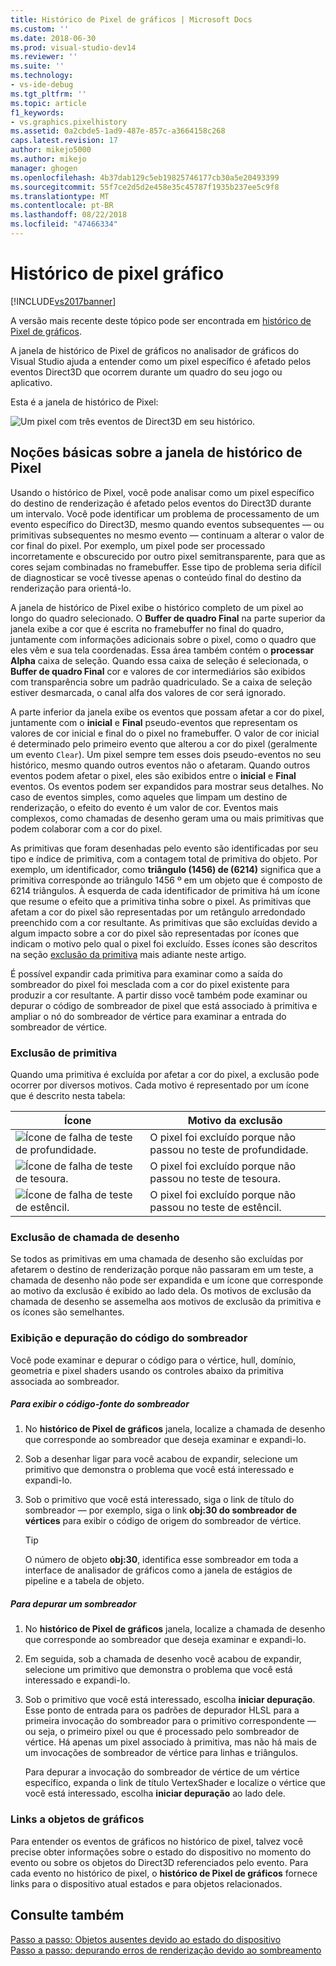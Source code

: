 ```yaml
---
title: Histórico de Pixel de gráficos | Microsoft Docs
ms.custom: ''
ms.date: 2018-06-30
ms.prod: visual-studio-dev14
ms.reviewer: ''
ms.suite: ''
ms.technology:
- vs-ide-debug
ms.tgt_pltfrm: ''
ms.topic: article
f1_keywords:
- vs.graphics.pixelhistory
ms.assetid: 0a2cbde5-1ad9-487e-857c-a3664158c268
caps.latest.revision: 17
author: mikejo5000
ms.author: mikejo
manager: ghogen
ms.openlocfilehash: 4b37dab129c5eb19825746177cb30a5e20493399
ms.sourcegitcommit: 55f7ce2d5d2e458e35c45787f1935b237ee5c9f8
ms.translationtype: MT
ms.contentlocale: pt-BR
ms.lasthandoff: 08/22/2018
ms.locfileid: "47466334"
---
```

# <a name="graphics-pixel-history"></a>Histórico de pixel gráfico
[!INCLUDE[vs2017banner](../includes/vs2017banner.md)]

A versão mais recente deste tópico pode ser encontrada em [histórico de Pixel de gráficos](https://docs.microsoft.com/visualstudio/debugger/graphics/graphics-pixel-history).  
  
A janela de histórico de Pixel de gráficos no analisador de gráficos do Visual Studio ajuda a entender como um pixel específico é afetado pelos eventos Direct3D que ocorrem durante um quadro do seu jogo ou aplicativo.  
  
 Esta é a janela de histórico de Pixel:  
  
 ![Um pixel com três eventos de Direct3D em seu histórico. ](../debugger/media/gfx-diag-demo-pixel-history-orientation.png "gfx_diag_demo_pixel_history_orientation")  
  
## <a name="understanding-the-pixel-history-window"></a>Noções básicas sobre a janela de histórico de Pixel  
 Usando o histórico de Pixel, você pode analisar como um pixel específico do destino de renderização é afetado pelos eventos do Direct3D durante um intervalo. Você pode identificar um problema de processamento de um evento específico do Direct3D, mesmo quando eventos subsequentes — ou primitivas subsequentes no mesmo evento — continuam a alterar o valor de cor final do pixel. Por exemplo, um pixel pode ser processado incorretamente e obscurecido por outro pixel semitransparente, para que as cores sejam combinadas no framebuffer. Esse tipo de problema seria difícil de diagnosticar se você tivesse apenas o conteúdo final do destino da renderização para orientá-lo.  
  
 A janela de histórico de Pixel exibe o histórico completo de um pixel ao longo do quadro selecionado. O **Buffer de quadro Final** na parte superior da janela exibe a cor que é escrita no framebuffer no final do quadro, juntamente com informações adicionais sobre o pixel, como o quadro que eles vêm e sua tela coordenadas. Essa área também contém o **processar Alpha** caixa de seleção. Quando essa caixa de seleção é selecionada, o **Buffer de quadro Final** cor e valores de cor intermediários são exibidos com transparência sobre um padrão quadriculado. Se a caixa de seleção estiver desmarcada, o canal alfa dos valores de cor será ignorado.  
  
 A parte inferior da janela exibe os eventos que possam afetar a cor do pixel, juntamente com o **inicial** e **Final** pseudo-eventos que representam os valores de cor inicial e final do o pixel no framebuffer. O valor de cor inicial é determinado pelo primeiro evento que alterou a cor do pixel (geralmente um evento `Clear`). Um pixel sempre tem esses dois pseudo-eventos no seu histórico, mesmo quando outros eventos não o afetaram. Quando outros eventos podem afetar o pixel, eles são exibidos entre o **inicial** e **Final** eventos. Os eventos podem ser expandidos para mostrar seus detalhes. No caso de eventos simples, como aqueles que limpam um destino de renderização, o efeito do evento é um valor de cor. Eventos mais complexos, como chamadas de desenho geram uma ou mais primitivas que podem colaborar com a cor do pixel.  
  
 As primitivas que foram desenhadas pelo evento são identificadas por seu tipo e índice de primitiva, com a contagem total de primitiva do objeto. Por exemplo, um identificador, como **triângulo (1456) de (6214)** significa que a primitiva corresponde ao triângulo 1456 º em um objeto que é composto de 6214 triângulos. À esquerda de cada identificador de primitiva há um ícone que resume o efeito que a primitiva tinha sobre o pixel. As primitivas que afetam a cor do pixel são representadas por um retângulo arredondado preenchido com a cor resultante. As primitivas que são excluídas devido a algum impacto sobre a cor do pixel são representadas por ícones que indicam o motivo pelo qual o pixel foi excluído. Esses ícones são descritos na seção [exclusão da primitiva](../debugger/graphics-pixel-history.md#exclusion) mais adiante neste artigo.  
  
 É possível expandir cada primitiva para examinar como a saída do sombreador do pixel foi mesclada com a cor do pixel existente para produzir a cor resultante. A partir disso você também pode examinar ou depurar o código de sombreador de pixel que está associado à primitiva e ampliar o nó do sombreador de vértice para examinar a entrada do sombreador de vértice.  
  
###  <a name="exclusion"></a> Exclusão de primitiva  
 Quando uma primitiva é excluída por afetar a cor do pixel, a exclusão pode ocorrer por diversos motivos. Cada motivo é representado por um ícone que é descrito nesta tabela:  
  
|Ícone|Motivo da exclusão|  
|----------|--------------------------|  
|![Ícone de falha de teste de profundidade. ](../debugger/media/vsg-hist-icon-failed-depth.png "vsg_hist_icon_failed_depth")|O pixel foi excluído porque não passou no teste de profundidade.|  
|![Ícone de falha de teste de tesoura. ](../debugger/media/vsg-hist-icon-failed-scissor.png "vsg_hist_icon_failed_scissor")|O pixel foi excluído porque não passou no teste de tesoura.|  
|![Ícone de falha de teste de estêncil. ](../debugger/media/vsg-hist-icon-failed-stencil.png "vsg_hist_icon_failed_stencil")|O pixel foi excluído porque não passou no teste de estêncil.|  
  
### <a name="draw-call-exclusion"></a>Exclusão de chamada de desenho  
 Se todos as primitivas em uma chamada de desenho são excluídas por afetarem o destino de renderização porque não passaram em um teste, a chamada de desenho não pode ser expandida e um ícone que corresponde ao motivo da exclusão é exibido ao lado dela. Os motivos de exclusão da chamada de desenho se assemelha aos motivos de exclusão da primitiva e os ícones são semelhantes.  
  
### <a name="viewing-and-debugging-shader-code"></a>Exibição e depuração do código do sombreador  
 Você pode examinar e depurar o código para o vértice, hull, domínio, geometria e pixel shaders usando os controles abaixo da primitiva associada ao sombreador.  
  
##### <a name="to-view-a-shaders-source-code"></a>Para exibir o código-fonte do sombreador  
  
1.  No **histórico de Pixel de gráficos** janela, localize a chamada de desenho que corresponde ao sombreador que deseja examinar e expandi-lo.  
  
2.  Sob a desenhar ligar para você acabou de expandir, selecione um primitivo que demonstra o problema que você está interessado e expandi-lo.  
  
3.  Sob o primitivo que você está interessado, siga o link de título do sombreador — por exemplo, siga o link **obj:30 do sombreador de vértices** para exibir o código de origem do sombreador de vértice.  
  
    > [!TIP]
    >  O número de objeto **obj:30**, identifica esse sombreador em toda a interface de analisador de gráficos como a janela de estágios de pipeline e a tabela de objeto.  
  
##### <a name="to-debug-a-shader"></a>Para depurar um sombreador  
  
1.  No **histórico de Pixel de gráficos** janela, localize a chamada de desenho que corresponde ao sombreador que deseja examinar e expandi-lo.  
  
2.  Em seguida, sob a chamada de desenho você acabou de expandir, selecione um primitivo que demonstra o problema que você está interessado e expandi-lo.  
  
3.  Sob o primitivo que você está interessado, escolha **iniciar depuração**. Esse ponto de entrada para os padrões de depurador HLSL para a primeira invocação do sombreador para o primitivo correspondente — ou seja, o primeiro pixel ou que é processado pelo sombreador de vértice. Há apenas um pixel associado à primitiva, mas não há mais de um invocações de sombreador de vértice para linhas e triângulos.  
  
     Para depurar a invocação do sombreador de vértice de um vértice específico, expanda o link de título VertexShader e localize o vértice que você está interessado, escolha **iniciar depuração** ao lado dele.  
  
### <a name="links-to-graphics-objects"></a>Links a objetos de gráficos  
 Para entender os eventos de gráficos no histórico de pixel, talvez você precise obter informações sobre o estado do dispositivo no momento do evento ou sobre os objetos do Direct3D referenciados pelo evento. Para cada evento no histórico de pixel, o **histórico de Pixel de gráficos** fornece links para o dispositivo atual estados e para objetos relacionados.  
  
## <a name="see-also"></a>Consulte também  
 [Passo a passo: Objetos ausentes devido ao estado do dispositivo](../debugger/walkthrough-missing-objects-due-to-device-state.md)   
 [Passo a passo: depurando erros de renderização devido ao sombreamento](../debugger/walkthrough-debugging-rendering-errors-due-to-shading.md)



